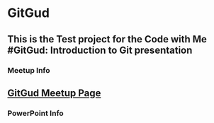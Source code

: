# GitGud
## This is the Test project for the Code with Me #GitGud: Introduction to Git presentation

### Meetup Info
[GitGud Meetup Page](https://www.meetup.com/Code-With-Me/events/251164329/)
---
### PowerPoint Info
